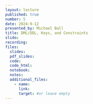 ```yaml
---
layout: lecture
published: true
number: 5
date: 2024-9-12
presented_by: Michael Ball
title: DML/DDL, Keys, and Constraints
slido:
recording:
files:
  slides:
  pdf_slides:
  code:
  code_html:
  notebook:
  notes:
  additional_files:
    - name:
      link:
      target: #or leave empty
---
```

